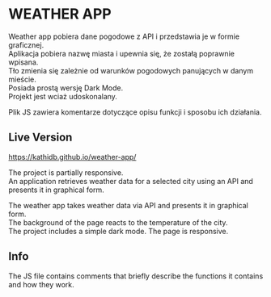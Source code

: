 # WEATHER APP

Weather app pobiera dane pogodowe z API i przedstawia je w formie graficznej. 
<br> Aplikacja pobiera nazwę miasta i upewnia się, że zostałą poprawnie wpisana. 
<br> Tło zmienia się zależnie od warunków pogodowych panujących w danym mieście. 
<br> Posiada prostą wersję Dark Mode. 
<br> Projekt jest wciaż udoskonalany.

Plik JS zawiera komentarze dotyczące opisu funkcji i sposobu ich działania.

## Live Version

https://kathidb.github.io/weather-app/




The project is partially responsive.
<br>
An application retrieves weather data for a selected city using an API and presents it in graphical form.

The weather app takes weather data via API and presents it in graphical form.
<br>
The background of the page reacts to the temperature of the city.
<br>
The project includes a simple dark mode. The page is responsive.

## Info

The JS file contains comments that briefly describe the functions it contains and how they work.
